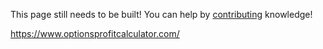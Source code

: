 This page still needs to be built! You can help by [contributing](help_build_econiverse/edit_with_web_browser/) knowledge!

https://www.optionsprofitcalculator.com/
